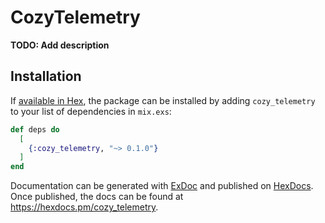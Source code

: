# CozyTelemetry

**TODO: Add description**

## Installation

If [available in Hex](https://hex.pm/docs/publish), the package can be installed
by adding `cozy_telemetry` to your list of dependencies in `mix.exs`:

```elixir
def deps do
  [
    {:cozy_telemetry, "~> 0.1.0"}
  ]
end
```

Documentation can be generated with [ExDoc](https://github.com/elixir-lang/ex_doc)
and published on [HexDocs](https://hexdocs.pm). Once published, the docs can
be found at <https://hexdocs.pm/cozy_telemetry>.

